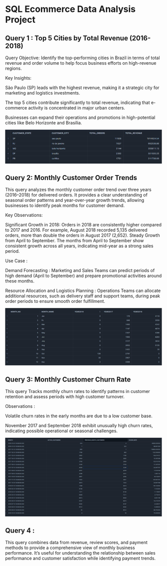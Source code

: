 # SQL Ecommerce Data Analysis Project

## Query 1 : Top 5 Cities by Total Revenue (2016-2018)

Query Objective:
Identify the top-performing cities in Brazil in terms of total revenue and order volume to help focus business efforts on high-revenue regions.

Key Insights:

São Paulo (SP) leads with the highest revenue, making it a strategic city for marketing and logistics investments.

The top 5 cities contribute significantly to total revenue, indicating that e-commerce activity is concentrated in major urban centers.

Businesses can expand their operations and promotions in high-potential cities like Belo Horizonte and Brasília.

![Screenshot Description](https://github.com/praveenGIT27/SQL-Analysis/blob/main/Query%201%20SS.png)



## Query 2: Monthly Customer Order Trends

This query analyzes the monthly customer order trend over three years (2016–2018) for delivered orders. It provides a clear understanding of seasonal order patterns and year-over-year growth trends, allowing businesses to identify peak months for customer demand.

Key Observations:

Significant Growth in 2018: Orders in 2018 are consistently higher compared to 2017 and 2016. For example, August 2018 recorded 5,135 delivered orders, more than double the orders in August 2017 (2,652).
Steady Growth from April to September.
The months from April to September show consistent growth across all years, indicating mid-year as a strong sales period.

Use Case : 

Demand Forecasting : Marketing and Sales Teams can predict periods of high demand (April to September) and prepare promotional activities around these months.

Resource Allocation and Logistics Planning : Operations Teams can allocate additional resources, such as delivery staff and support teams, during peak order periods to ensure smooth order fulfillment.

![Screenshot Description](https://github.com/praveenGIT27/SQL-Analysis/blob/main/Query%202%20SS.png)


## Query 3: Monthly Customer Churn Rate

This query Tracks monthly churn rates to identify patterns in customer retention and assess periods with high customer turnover.

Observations :

Volatile churn rates in the early months are due to a low customer base.

November 2017 and September 2018 exhibit unusually high churn rates, indicating possible operational or seasonal challenges.

![Screenshot Description](https://github.com/praveenGIT27/SQL-Analysis/blob/main/Query%203%20SS.png)


## Query 4 : 

This query combines data from revenue, review scores, and payment methods to provide a comprehensive view of monthly business performance. It’s useful for understanding the relationship between sales performance and customer satisfaction while identifying payment trends.





